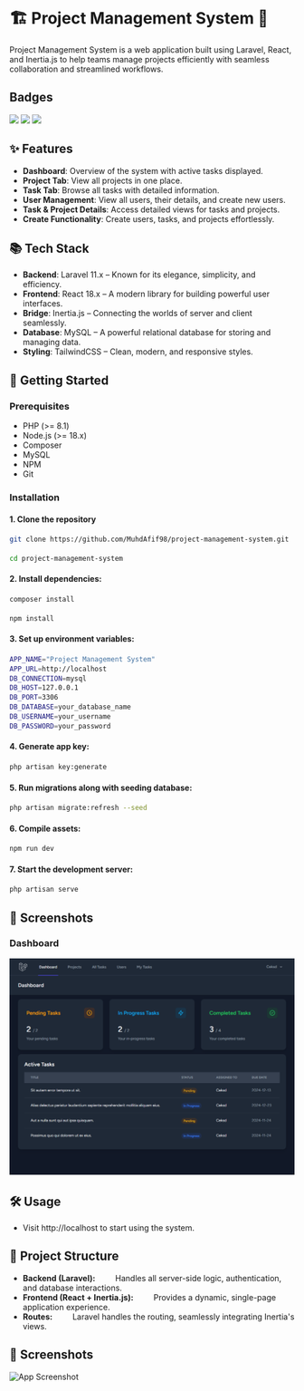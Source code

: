 # 🏗️ Project Management System 🌟

Project Management System is a web application built using Laravel, React, and Inertia.js to help teams manage projects efficiently with seamless collaboration and streamlined workflows.





## Badges

![](https://img.shields.io/badge/Laravel-FF2D20?style=for-the-badge&logo=laravel&logoColor=white) 
![](https://img.shields.io/badge/Tailwind_CSS-38B2AC?style=for-the-badge&logo=tailwind-css&logoColor=white) 
![](https://img.shields.io/badge/MySQL-005C84?style=for-the-badge&logo=mysql&logoColor=white)

## ✨ Features

- **Dashboard**: Overview of the system with active tasks displayed.
- **Project Tab**: View all projects in one place.
- **Task Tab**: Browse all tasks with detailed information.
- **User Management**: View all users, their details, and create new users.
- **Task & Project Details**: Access detailed views for tasks and projects.
- **Create Functionality**: Create users, tasks, and projects effortlessly.


## 📚 Tech Stack

- **Backend**: Laravel 11.x – Known for its elegance, simplicity, and efficiency.
- **Frontend**: React 18.x – A modern library for building powerful user interfaces.
- **Bridge**: Inertia.js – Connecting the worlds of server and client seamlessly.
- **Database**: MySQL – A powerful relational database for storing and managing data.
- **Styling**: TailwindCSS – Clean, modern, and responsive styles.

## 🚀 Getting Started

### Prerequisites
- PHP (>= 8.1)
- Node.js (>= 18.x)
- Composer
- MySQL
- NPM
- Git

### Installation

#### 1. Clone the repository

```bash
git clone https://github.com/MuhdAfif98/project-management-system.git

cd project-management-system
```

#### 2. Install dependencies:

```bash
composer install

npm install
```

#### 3. Set up environment variables:

```bash
APP_NAME="Project Management System"
APP_URL=http://localhost
DB_CONNECTION=mysql
DB_HOST=127.0.0.1
DB_PORT=3306
DB_DATABASE=your_database_name
DB_USERNAME=your_username
DB_PASSWORD=your_password
```

#### 4. Generate app key:

```bash
php artisan key:generate
```

#### 5. Run migrations along with seeding database:

```bash
php artisan migrate:refresh --seed
```

#### 6. Compile assets:

```bash
npm run dev
```

#### 7. Start the development server:

```bash
php artisan serve
```

## 🎨 Screenshots
 
### Dashboard
![dashboard](images/dashboard.png)

## 🛠️ Usage

- Visit http://localhost to start using the system.


## 📂 Project Structure

- **Backend (Laravel):**
&nbsp; &nbsp;&nbsp;&nbsp;&nbsp;&nbsp; Handles all server-side logic, authentication, and database interactions.
- **Frontend (React + Inertia.js):**
&nbsp; &nbsp;&nbsp;&nbsp;&nbsp;&nbsp; Provides a dynamic, single-page application experience.
- **Routes:**
&nbsp; &nbsp;&nbsp;&nbsp;&nbsp;&nbsp; Laravel handles the routing, seamlessly integrating Inertia's views.
## 🎨 Screenshots

![App Screenshot](https://drive.google.com/file/d/1wiDHuWcKZGPzklcnF6vFjffBiRcLOLZN/view?usp=drive_link)

